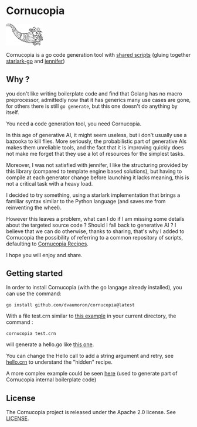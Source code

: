 # Cornucopia

<img src="https://github.com/dvaumoron/cornucopia/raw/main/logo/cornucopialogo.png" width="100">

Cornucopia is a go code generation tool with [shared scripts](https://github.com/dvaumoron/cornucopiarecipes) (gluing together [starlark-go](https://pkg.go.dev/go.starlark.net/starlark) and [jennifer](https://pkg.go.dev/github.com/dave/jennifer))

## Why ?

you don't like writing boilerplate code and find that Golang has no macro preprocessor, admittedly now that it has generics many use cases are gone, for others there is still `go generate`, but this one doesn't do anything by itself.

You need a code generation tool, you need Cornucopia.

In this age of generative AI, it might seem useless, but i don't usually use a bazooka to kill flies. More seriously, the probabilistic part of generative AIs makes them unreliable tools, and the fact that it is improving quickly does not make me forget that they use a lot of resources for the simplest tasks.

Moreover, I was not satisfied with jennifer, I like the structuring provided by this library (compared to template engine based solutions), but having to compile at each generator change before launching it lacks meaning, this is not a critical task with a heavy load.

I decided to try something, using a starlark implementation that brings a familiar syntax similar to the Python language (and saves me from reinventing the wheel).

However this leaves a problem, what can I do if I am missing some details about the targeted source code ? Should I fall back to generative AI ? I believe that we can do otherwise, thanks to sharing, that's why I added to Cornucopia the possibility of referring to a common repository of scripts, defaulting to [Cornucopia Recipes](https://github.com/dvaumoron/cornucopiarecipes).

I hope you will enjoy and share.

## Getting started

In order to install Cornucopia (with the go langage already installed), you can use the command:

    go install github.com/dvaumoron/cornucopia@latest

With a file test.crn similar to [this example](examples/test.crn) in your current directory, the command :

    cornucopia test.crn

will generate a hello.go like [this one](examples/hello.go).

You can change the Hello call to add a string argument and retry, see [hello.crn](https://github.com/dvaumoron/cornucopiarecipes/blob/main/hello.crn) to understand the "hidden" recipe.

A more complex example could be seen [here](glu/self.crn) (used to generate part of Cornucopia internal boilerplate code)

## License

The Cornucopia project is released under the Apache 2.0 license. See [LICENSE](LICENSE).
